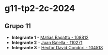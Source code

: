 # g11-tp2-2c-2024
## Grupo 11

* **Integrante 1** - [Matias Bagatto - 108812](https://github.com/mbagatto)
* **Integrante 2** - [Juan Balella - 110271](https://github.com/juanbalella20)
* **Integrante 3** - [Hector David Condori - 104518](https://github.com/DavidHC14)